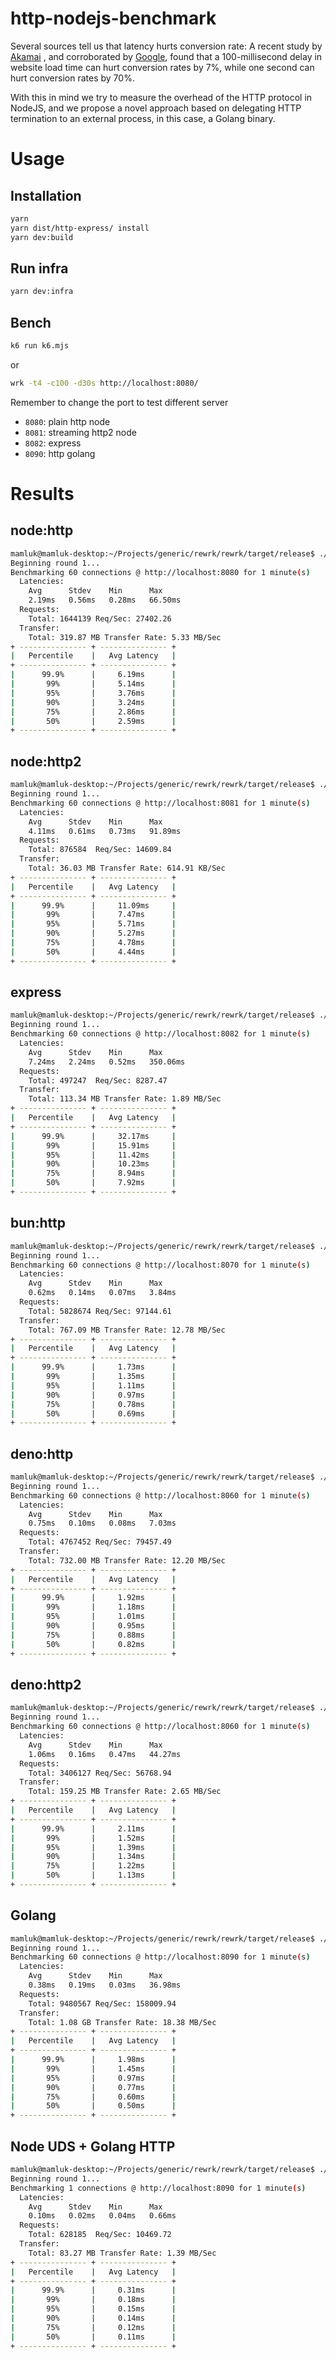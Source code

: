 # http-nodejs-benchmark

Several sources tell us that latency hurts conversion rate: 
A recent study by [Akamai](https://s3.amazonaws.com/sofist-marketing/State+of+Online+Retail+Performance+Spring+2017+-+Akamai+and+SOASTA+2017.pdf)
, and corroborated by [Google](https://www.thinkwithgoogle.com/marketing-strategies/app-and-mobile/load-time-to-conversion-statistics/),
found that a 100-millisecond delay in website load time can hurt conversion rates by 7%, 
while one second can hurt conversion rates by 70%.

With this in mind we try to measure the overhead of the HTTP protocol in NodeJS, and we propose a novel approach
based on delegating HTTP termination to an external process, in this case, a Golang binary.
# Usage

## Installation    
```bash
yarn
yarn dist/http-express/ install
yarn dev:build
```

## Run infra
```bash
yarn dev:infra
```

## Bench

```bash
k6 run k6.mjs
```
or
```bash
wrk -t4 -c100 -d30s http://localhost:8080/
```

Remember to change the port to test different server

- `8080`: plain http node
- `8081`: streaming http2 node
- `8082`: express
- `8090`: http golang

# Results

## node:http

```bash
mamluk@mamluk-desktop:~/Projects/generic/rewrk/rewrk/target/release$ ./rewrk -h http://localhost:8080 -t 4 -c 60 -d 60s --pct
Beginning round 1...
Benchmarking 60 connections @ http://localhost:8080 for 1 minute(s)
  Latencies:
    Avg      Stdev    Min      Max      
    2.19ms   0.56ms   0.28ms   66.50ms  
  Requests:
    Total: 1644139 Req/Sec: 27402.26
  Transfer:
    Total: 319.87 MB Transfer Rate: 5.33 MB/Sec
+ --------------- + --------------- +
|   Percentile    |   Avg Latency   |
+ --------------- + --------------- +
|      99.9%      |     6.19ms      |
|       99%       |     5.14ms      |
|       95%       |     3.76ms      |
|       90%       |     3.24ms      |
|       75%       |     2.86ms      |
|       50%       |     2.59ms      |
+ --------------- + --------------- +

```

## node:http2

```bash
mamluk@mamluk-desktop:~/Projects/generic/rewrk/rewrk/target/release$ ./rewrk -h http://localhost:8081 -t 4 -c 60 -d 60s --http2 --pct
Beginning round 1...
Benchmarking 60 connections @ http://localhost:8081 for 1 minute(s)
  Latencies:
    Avg      Stdev    Min      Max      
    4.11ms   0.61ms   0.73ms   91.89ms  
  Requests:
    Total: 876584  Req/Sec: 14609.84
  Transfer:
    Total: 36.03 MB Transfer Rate: 614.91 KB/Sec
+ --------------- + --------------- +
|   Percentile    |   Avg Latency   |
+ --------------- + --------------- +
|      99.9%      |     11.09ms     |
|       99%       |     7.47ms      |
|       95%       |     5.71ms      |
|       90%       |     5.27ms      |
|       75%       |     4.78ms      |
|       50%       |     4.44ms      |
+ --------------- + --------------- +

```

## express

```bash
mamluk@mamluk-desktop:~/Projects/generic/rewrk/rewrk/target/release$ ./rewrk -h http://localhost:8082 -t 4 -c 60 -d 60s --pct
Beginning round 1...
Benchmarking 60 connections @ http://localhost:8082 for 1 minute(s)
  Latencies:
    Avg      Stdev    Min      Max      
    7.24ms   2.24ms   0.52ms   350.06ms  
  Requests:
    Total: 497247  Req/Sec: 8287.47
  Transfer:
    Total: 113.34 MB Transfer Rate: 1.89 MB/Sec
+ --------------- + --------------- +
|   Percentile    |   Avg Latency   |
+ --------------- + --------------- +
|      99.9%      |     32.17ms     |
|       99%       |     15.91ms     |
|       95%       |     11.42ms     |
|       90%       |     10.23ms     |
|       75%       |     8.94ms      |
|       50%       |     7.92ms      |
+ --------------- + --------------- +
```

## bun:http

```bash
mamluk@mamluk-desktop:~/Projects/generic/rewrk/rewrk/target/release$ ./rewrk -h http://localhost:8070 -t 4 -c 60 -d 60s --pct
Beginning round 1...
Benchmarking 60 connections @ http://localhost:8070 for 1 minute(s)
  Latencies:
    Avg      Stdev    Min      Max      
    0.62ms   0.14ms   0.07ms   3.84ms   
  Requests:
    Total: 5828674 Req/Sec: 97144.61
  Transfer:
    Total: 767.09 MB Transfer Rate: 12.78 MB/Sec
+ --------------- + --------------- +
|   Percentile    |   Avg Latency   |
+ --------------- + --------------- +
|      99.9%      |     1.73ms      |
|       99%       |     1.35ms      |
|       95%       |     1.11ms      |
|       90%       |     0.97ms      |
|       75%       |     0.78ms      |
|       50%       |     0.69ms      |
+ --------------- + --------------- +
```

## deno:http

```bash
mamluk@mamluk-desktop:~/Projects/generic/rewrk/rewrk/target/release$ ./rewrk -h http://localhost:8060 -t 4 -c 60 -d 60s --pct
Beginning round 1...
Benchmarking 60 connections @ http://localhost:8060 for 1 minute(s)
  Latencies:
    Avg      Stdev    Min      Max      
    0.75ms   0.10ms   0.08ms   7.03ms   
  Requests:
    Total: 4767452 Req/Sec: 79457.49
  Transfer:
    Total: 732.00 MB Transfer Rate: 12.20 MB/Sec
+ --------------- + --------------- +
|   Percentile    |   Avg Latency   |
+ --------------- + --------------- +
|      99.9%      |     1.92ms      |
|       99%       |     1.18ms      |
|       95%       |     1.01ms      |
|       90%       |     0.95ms      |
|       75%       |     0.88ms      |
|       50%       |     0.82ms      |
+ --------------- + --------------- +
```
## deno:http2

```bash
mamluk@mamluk-desktop:~/Projects/generic/rewrk/rewrk/target/release$ ./rewrk -h http://localhost:8060 -t 4 -c 60 -d 60s --http2 --pct
Beginning round 1...
Benchmarking 60 connections @ http://localhost:8060 for 1 minute(s)
  Latencies:
    Avg      Stdev    Min      Max      
    1.06ms   0.16ms   0.47ms   44.27ms  
  Requests:
    Total: 3406127 Req/Sec: 56768.94
  Transfer:
    Total: 159.25 MB Transfer Rate: 2.65 MB/Sec
+ --------------- + --------------- +
|   Percentile    |   Avg Latency   |
+ --------------- + --------------- +
|      99.9%      |     2.11ms      |
|       99%       |     1.52ms      |
|       95%       |     1.39ms      |
|       90%       |     1.34ms      |
|       75%       |     1.22ms      |
|       50%       |     1.13ms      |
+ --------------- + --------------- +
```

## Golang

```bash
mamluk@mamluk-desktop:~/Projects/generic/rewrk/rewrk/target/release$ ./rewrk -h http://localhost:8090 -t 4 -c 60 -d 60s --pct
Beginning round 1...
Benchmarking 60 connections @ http://localhost:8090 for 1 minute(s)
  Latencies:
    Avg      Stdev    Min      Max      
    0.38ms   0.19ms   0.03ms   36.98ms  
  Requests:
    Total: 9480567 Req/Sec: 158009.94
  Transfer:
    Total: 1.08 GB Transfer Rate: 18.38 MB/Sec
+ --------------- + --------------- +
|   Percentile    |   Avg Latency   |
+ --------------- + --------------- +
|      99.9%      |     1.98ms      |
|       99%       |     1.45ms      |
|       95%       |     0.97ms      |
|       90%       |     0.77ms      |
|       75%       |     0.60ms      |
|       50%       |     0.50ms      |
+ --------------- + --------------- +
```

## Node UDS + Golang HTTP

```bash
mamluk@mamluk-desktop:~/Projects/generic/rewrk/rewrk/target/release$ ./rewrk -h http://localhost:8090 -t 1 -c 1 -d 60s --pct
Beginning round 1...
Benchmarking 1 connections @ http://localhost:8090 for 1 minute(s)
  Latencies:
    Avg      Stdev    Min      Max      
    0.10ms   0.02ms   0.04ms   0.66ms   
  Requests:
    Total: 628185  Req/Sec: 10469.72
  Transfer:
    Total: 83.27 MB Transfer Rate: 1.39 MB/Sec
+ --------------- + --------------- +
|   Percentile    |   Avg Latency   |
+ --------------- + --------------- +
|      99.9%      |     0.31ms      |
|       99%       |     0.18ms      |
|       95%       |     0.15ms      |
|       90%       |     0.14ms      |
|       75%       |     0.12ms      |
|       50%       |     0.11ms      |
+ --------------- + --------------- +

```
